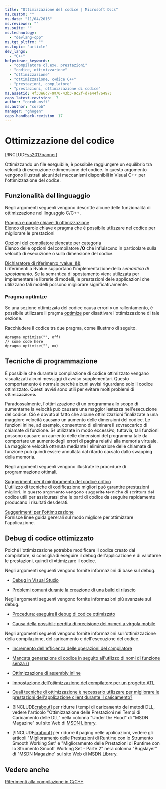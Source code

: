 ```yaml
---
title: "Ottimizzazione del codice | Microsoft Docs"
ms.custom: ""
ms.date: "11/04/2016"
ms.reviewer: ""
ms.suite: ""
ms.technology: 
  - "devlang-cpp"
ms.tgt_pltfrm: ""
ms.topic: "article"
dev_langs: 
  - "C++"
helpviewer_keywords: 
  - "compilatore cl.exe, prestazioni"
  - "codice, ottimizzazione"
  - "ottimizzazione"
  - "ottimizzazione, codice C++"
  - "prestazioni, compilatore"
  - "prestazioni, ottimizzazione di codice"
ms.assetid: 4f33e6c7-9870-43b3-9c2f-d7e44f764971
caps.latest.revision: 17
author: "corob-msft"
ms.author: "corob"
manager: "ghogen"
caps.handback.revision: 17
---
```

# Ottimizzazione del codice
[!INCLUDE[vs2017banner](../../assembler/inline/includes/vs2017banner.md)]

Ottimizzando un file eseguibile, è possibile raggiungere un equilibrio tra velocità di esecuzione e dimensione del codice.  In questo argomento vengono illustrati alcuni dei meccanismi disponibili in Visual C\+\+ per l'ottimizzazione del codice.  
  
## Funzionalità del linguaggio  
 Negli argomenti seguenti vengono descritte alcune delle funzionalità di ottimizzazione nel linguaggio C\/C\+\+.  
  
 [Pragma e parole chiave di ottimizzazione](../../build/reference/optimization-pragmas-and-keywords.md)  
 Elenco di parole chiave e pragma che è possibile utilizzare nel codice per migliorare le prestazioni.  
  
 [Opzioni del compilatore elencate per categoria](../../build/reference/compiler-options-listed-by-category.md)  
 Elenco delle opzioni del compilatore **\/O** che influiscono in particolare sulla velocità di esecuzione o sulla dimensione del codice.  
  
 [Dichiaratore di riferimento rvalue: &&](../../cpp/rvalue-reference-declarator-amp-amp.md)  
 I riferimenti a Rvalue supportano l'implementazione della *semantica di spostamento*.  Se la semantica di spostamento viene utilizzata per implementare le librerie di modelli, le prestazioni delle applicazioni che utilizzano tali modelli possono migliorare significativamente.  
  
### Pragma optimize  
 Se una sezione ottimizzata del codice causa errori o un rallentamento, è possibile utilizzare il pragma [optimize](../../preprocessor/optimize.md) per disattivare l'ottimizzazione di tale sezione.  
  
 Racchiudere il codice tra due pragma, come illustrato di seguito.  
  
```  
#pragma optimize("", off)  
// some code here   
#pragma optimize("", on)  
```  
  
## Tecniche di programmazione  
 È possibile che durante la compilazione di codice ottimizzato vengano visualizzati alcuni messaggi di avviso supplementari.  Questo comportamento è normale perché alcuni avvisi riguardano solo il codice ottimizzato.  Questi avvisi sono utili per evitare molti problemi di ottimizzazione.  
  
 Paradossalmente, l'ottimizzazione di un programma allo scopo di aumentarne la velocità può causare una maggior lentezza nell'esecuzione del codice.  Ciò è dovuto al fatto che alcune ottimizzazioni finalizzate a una maggiore velocità causano un aumento delle dimensioni del codice.  Le funzioni inline, ad esempio, consentono di eliminare il sovraccarico di chiamate di funzione.  Se utilizzate in modo eccessivo, tuttavia, tali funzioni possono causare un aumento delle dimensioni del programma tale da comportare un aumento degli errori di pagina relativi alla memoria virtuale.  La maggiore velocità ottenuta mediante l'eliminazione delle chiamate di funzione può quindi essere annullata dal ritardo causato dallo swapping della memoria.  
  
 Negli argomenti seguenti vengono illustrate le procedure di programmazione ottimali.  
  
 [Suggerimenti per il miglioramento del codice critico](../../build/reference/tips-for-improving-time-critical-code.md)  
 L'utilizzo di tecniche di codificazione migliori può garantire prestazioni migliori.  In questo argomento vengono suggerite tecniche di scrittura del codice utili per assicurarsi che le parti di codice da eseguire rapidamente producano i risultati desiderati.  
  
 [Suggerimenti per l'ottimizzazione](../../build/reference/optimization-best-practices.md)  
 Fornisce linee guida generali sul modo migliore per ottimizzare l'applicazione.  
  
## Debug di codice ottimizzato  
 Poiché l'ottimizzazione potrebbe modificare il codice creato dal compilatore, si consiglia di eseguire il debug dell'applicazione e di valutarne le prestazioni, quindi di ottimizzare il codice.  
  
 Negli argomenti seguenti vengono fornite informazioni di base sul debug.  
  
-   [Debug in Visual Studio](../Topic/Debugging%20in%20Visual%20Studio.md)  
  
-   [Problemi comuni durante la creazione di una build di rilascio](../../build/reference/common-problems-when-creating-a-release-build.md)  
  
 Negli argomenti seguenti vengono fornite informazioni più avanzate sul debug.  
  
-   [Procedura: eseguire il debug di codice ottimizzato](../Topic/How%20to:%20Debug%20Optimized%20Code.md)  
  
-   [Causa della possibile perdita di precisione dei numeri a virgola mobile](../../build/reference/why-floating-point-numbers-may-lose-precision.md)  
  
 Negli argomenti seguenti vengono fornite informazioni sull'ottimizzazione della compilazione, del caricamento e dell'esecuzione del codice.  
  
-   [Incremento dell'efficienza delle operazioni del compilatore](../../build/reference/improving-compiler-throughput.md)  
  
-   [Mancata generazione di codice in seguito all'utilizzo di nomi di funzione senza \(\)](../../build/reference/using-function-name-without-parens-produces-no-code.md)  
  
-   [Ottimizzazione di assembly inline](../../assembler/inline/optimizing-inline-assembly.md)  
  
-   [Impostazione dell'ottimizzazione del compilatore per un progetto ATL](../../atl/reference/specifying-compiler-optimization-for-an-atl-project.md)  
  
-   [Quali tecniche di ottimizzazione è necessario utilizzare per migliorare le prestazioni dell'applicazione client durante il caricamento?](../../build/what-optimization-techniques-should-i-use.md)  
  
-   [!INCLUDE[crabout](../../build/reference/includes/crabout_md.md)] per ridurre i tempi di caricamento dei metodi DLL, vedere l'articolo "Ottimizzazione delle Prestazioni nei Tempi di Caricamento delle DLL" nella colonna "Under the Hood" di "MSDN Magazine" sul sito Web di [MSDN Library](http://go.microsoft.com/fwlink/?linkid=556).  
  
-   [!INCLUDE[crabout](../../build/reference/includes/crabout_md.md)] per ridurre il paging nelle applicazioni, vedere gli articoli "Miglioramento delle Prestazioni di Runtime con lo Strumento Smooth Working Set" e "Miglioramento delle Prestazioni di Runtime con lo Strumento Smooth Working Set \- Parte 2" nella colonna "Bugslayer" di "MSDN Magazine" sul sito Web di [MSDN Library](http://go.microsoft.com/fwlink/?linkid=556).  
  
## Vedere anche  
 [Riferimenti alla compilazione in C\/C\+\+](../../build/reference/c-cpp-building-reference.md)